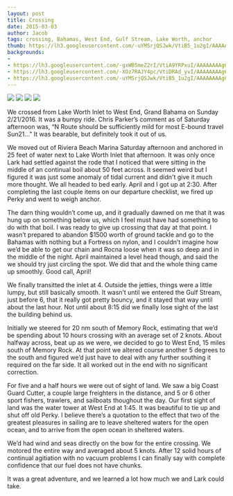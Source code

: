 ```yaml
---
layout: post
title: Crossing 
date: 2015-03-03
author: Jacob
tags: crossing, Bahamas, West End, Gulf Stream, Lake Worth, anchor
thumb: https://lh3.googleusercontent.com/-uYMSrjQSJwk/VtiB5_1u2gI/AAAAAAAAg6s/ZpwzPy5vf6w/s640/blogger-image--1911566971.jpg
backgrounds:
- 
- https://lh3.googleusercontent.com/-gxWB5meZ2rI/VtiA9YRPxuI/AAAAAAAAg6g/oNyYEPPLLb8/s640/blogger-image-539548166.jpg
- https://lh3.googleusercontent.com/-XOz7RAJY4pc/VtiDRAd_yvI/AAAAAAAAg68/RQp7lus3rhM/s640/blogger-image--2010195412.jpg
- https://lh3.googleusercontent.com/-uYMSrjQSJwk/VtiB5_1u2gI/AAAAAAAAg6s/ZpwzPy5vf6w/s640/blogger-image--1911566971.jpg
---
```


![](https://lh3.googleusercontent.com/-dO56nAQfPrA/VtiCBSH6EEI/AAAAAAAAg6w/vIzDHrNZmao/s640/blogger-image--1357656579.jpg)
![](https://lh3.googleusercontent.com/-gxWB5meZ2rI/VtiA9YRPxuI/AAAAAAAAg6g/oNyYEPPLLb8/s640/blogger-image-539548166.jpg)
![](https://lh3.googleusercontent.com/-XOz7RAJY4pc/VtiDRAd_yvI/AAAAAAAAg68/RQp7lus3rhM/s640/blogger-image--2010195412.jpg)
![](https://lh3.googleusercontent.com/-uYMSrjQSJwk/VtiB5_1u2gI/AAAAAAAAg6s/ZpwzPy5vf6w/s640/blogger-image--1911566971.jpg)

We crossed from Lake Worth Inlet to West End, Grand Bahama on Sunday 2/21/2016.  It was a bumpy ride.  Chris Parker’s comment as of Saturday afternoon was, “N Route should be sufficiently mild for most E-bound travel Sun21…”  It was bearable, but definitely took it out of us.

We moved out of Riviera Beach Marina Saturday afternoon and anchored in 25 feet of water next to Lake Worth Inlet that afternoon. It was only once Lark had settled against the rode that I noticed that were sitting in the middle of an continual boil about 50 feet across.  It seemed weird but I figured it was just some anomaly of tidal current and didn't give it much more thought.  We all headed to bed early. April and I got up at 2:30.  After completing the last couple items on our departure checklist, we fired up Perky and went to weigh anchor.  

The darn thing wouldn’t come up, and it gradually dawned on me that it was hung up on something below us, which I feel must have had something to do with that boil.  I was ready to give up crossing that day at that point.  I wasn’t prepared to abandon $1500 worth of ground tackle and go to the Bahamas with nothing but a Fortress on nylon, and I couldn’t imagine how we’d be able to get our chain and Rocna loose when it was so deep and in the middle of the night.  April maintained a level head though, and said the we should try just circling the spot.  We did that and the whole thing came up smoothly.  Good call, April!

We finally transitted the inlet at 4.  Outside the jetties, things were a little lumpy, but still basically smooth.  It wasn’t until we entered the Gulf Stream, just before 6, that it really got pretty bouncy, and it stayed that way until about the last hour.  Not until about 8:15 did we finally lose sight of the last the building behind us.  

Initially we steered for 20 nm south of Memory Rock, estimating that we’d be spending about 10 hours crossing with an average set of 2 knots.  About halfway across, beat up as we were, we decided to go to West End, 15 miles south of Memory Rock.  At that point we altered course another 5 degrees to the south and figured we’d just have to deal with any further southing it required on the far side.  It all worked out in the end with no significant correction.

For five and a half hours we were out of sight of land.  We saw a big Coast Guard Cutter, a couple large freighters in the distance, and 5 or 6 other sport fishers, trawlers, and sailboats thoughout the day.  Our first sight of land was the water tower at West End at 1:45.  It was beautiful to tie up and shut off old Perky.  I believe there’s a quotation to the effect that two of the greatest pleasures in sailing are to leave sheltered waters for the open ocean, and to arrive from the open ocean in sheltered waters.  

We’d had wind and seas directly on the bow for the entire crossing.   We motored the entire way and averaged about 5 knots.  After 12 solid hours of continual agitiation with no vacuum problems I can finally say with complete confidence that our fuel does not have chunks.

It was a great adventure, and we learned a lot how much we and Lark could take.  
